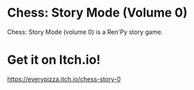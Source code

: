 # Chess: Story Mode (Volume 0)
Chess: Story Mode (volume 0) is a Ren'Py story game.
# Get it on Itch.io!
https://everypizza.itch.io/chess-story-0